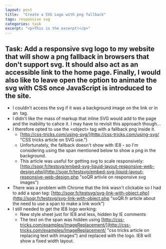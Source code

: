 ```yaml
---
layout: post
title:  "Create a SVG Logo with png fallback"
tags: responsive svg
categories: task
excerpt: "<p>This is the excerpt!</p>"
---
```


## Task: Add a responsive svg logo to my website that will show a png fallback in browsers that don't support svg. It should also act as an accessible link to the home page. Finally, I would also like to leave open the option to animate the svg with CSS once JavaScript is introduced to the site.

* I couldn't access the svg if it was a background image on the link or in an <img> tag.
* I didn't like the mass of markup that inline SVG would add to the page and the inability to cahce it. I may have to revisit this approach though...
* I therefore opted to use the &lt;object&gt; tag with a fallback png inside it.
    * [http://css-tricks.com/using-svg/](http://css-tricks.com/using-svg/ "CSS tricks article on SVG use.")
    * Unfortunately, the fallback doesn't show with IE8 - so I'm considering using the span mentioned below to show a png in the background.
    * This article was useful for getting svg to scale responsively: [http://soqr.fr/testsvg/embed-svg-liquid-layout-responsive-web-design.php](http://soqr.fr/testsvg/embed-svg-liquid-layout-responsive-web-design.php "soQR artivle on responsive svg images")
* There was a problem with Chrome that the link wasn't clickable so I had to add a span tag: [http://soqr.fr/testsvg/svg-link-with-object.php](http://soqr.fr/testsvg/svg-link-with-object.php "soQR.fr article about the need to use a span to make a link work")
* I still needed to get the IE8 logo working:
    * New style sheet just for IE8 and less, hidden by IE comments
    * The text on the span was hidden using [http://css-tricks.com/examples/ImageReplacement/](http://css-tricks.com/examples/ImageReplacement/ "css tricks article on replacing text with images") and replaced with the logo. IE8 will show a fixed width layout.

